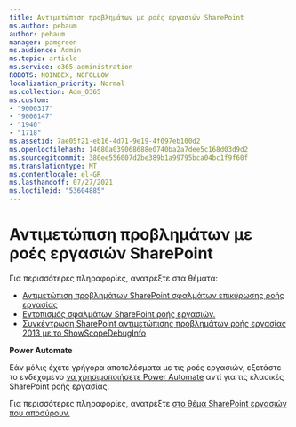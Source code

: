 ```yaml
---
title: Αντιμετώπιση προβλημάτων με ροές εργασιών SharePoint
ms.author: pebaum
author: pebaum
manager: pamgreen
ms.audience: Admin
ms.topic: article
ms.service: o365-administration
ROBOTS: NOINDEX, NOFOLLOW
localization_priority: Normal
ms.collection: Adm_O365
ms.custom:
- "9000317"
- "9000147"
- "1940"
- "1718"
ms.assetid: 7ae05f21-eb16-4d71-9e19-4f097eb100d2
ms.openlocfilehash: 14680a039068688e0740ba2a7dee5c168d03d9d2
ms.sourcegitcommit: 380ee556007d2be389b1a99795bca04bc1f9f60f
ms.translationtype: MT
ms.contentlocale: el-GR
ms.lasthandoff: 07/27/2021
ms.locfileid: "53604885"
---
```

# <a name="troubleshoot-workflows-in-sharepoint"></a>Αντιμετώπιση προβλημάτων με ροές εργασιών SharePoint

Για περισσότερες πληροφορίες, ανατρέξτε στα θέματα:

- [Αντιμετώπιση προβλημάτων SharePoint σφαλμάτων επικύρωσης ροής εργασίας](/sharepoint/dev/general-development/troubleshooting-sharepoint-server-workflow-validation-errors-in-visio)
- [Εντοπισμός σφαλμάτων SharePoint ροής εργασιών.](/sharepoint/dev/general-development/debugging-sharepoint-server-workflows)
- [Συγκέντρωση SharePoint αντιμετώπισης προβλημάτων ροής εργασίας 2013 με το ShowScopeDebugInfo](/sharepoint/troubleshoot/workflows/gather-workflow-data)

**Power Automate**

Εάν μόλις έχετε γρήγορα αποτελέσματα με τις ροές εργασιών, εξετάστε το ενδεχόμενο [να χρησιμοποιήσετε Power Automate](/power-automate/modern-approvals) αντί για τις κλασικές SharePoint ροής εργασίας.

Για περισσότερες πληροφορίες, ανατρέξτε [στο θέμα SharePoint εργασιών που αποσύρουν.](/alchemyinsights/sharepoint-workflows-retiring)
